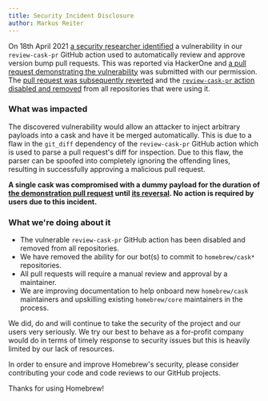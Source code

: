 ```yaml
---
title: Security Incident Disclosure
author: Markus Reiter
---
```


On 18th April 2021 [a security researcher identified](https://blog.ryotak.me/post/homebrew-security-incident-en/) a vulnerability in our `review-cask-pr` GitHub action used to automatically review and approve version bump pull requests. This was reported via HackerOne and [a pull request demonstrating the vulnerability](https://github.com/Homebrew/homebrew-cask/pull/104191) was submitted with our permission. The [pull request was subsequently reverted](https://github.com/Homebrew/homebrew-cask/pull/104197) and the [`review-cask-pr` action disabled and removed](https://github.com/Homebrew/homebrew-cask/pull/104204) from all repositories that were using it.

### What was impacted

The discovered vulnerability would allow an attacker to inject arbitrary payloads into a cask and have it be merged automatically. This is due to a flaw in the `git_diff` dependency of the `review-cask-pr` GitHub action which is used to parse a pull request's diff for inspection. Due to this flaw, the parser can be spoofed into completely ignoring the offending lines, resulting in successfully approving a malicious pull request.

**A single cask was compromised with a dummy payload for the duration of [the demonstration pull request](https://github.com/Homebrew/homebrew-cask/pull/104191) until [its reversal](https://github.com/Homebrew/homebrew-cask/pull/104197). No action is required by users due to this incident.**

### What we're doing about it

- The vulnerable `review-cask-pr` GitHub action has been disabled and removed from all repositories.
- We have removed the ability for our bot(s) to commit to `homebrew/cask*` repositories.
- All pull requests will require a manual review and approval by a maintainer.
- We are improving documentation to help onboard new `homebrew/cask` maintainers and upskilling
  existing `homebrew/core` maintainers in the process.

We did, do and will continue to take the security of the project and our users very seriously. We try our best to behave as a for-profit company would do in terms of timely response to security issues but this is heavily limited by our lack of resources.

In order to ensure and improve Homebrew's security, please consider contributing your code and code reviews to our GitHub projects.

Thanks for using Homebrew!
